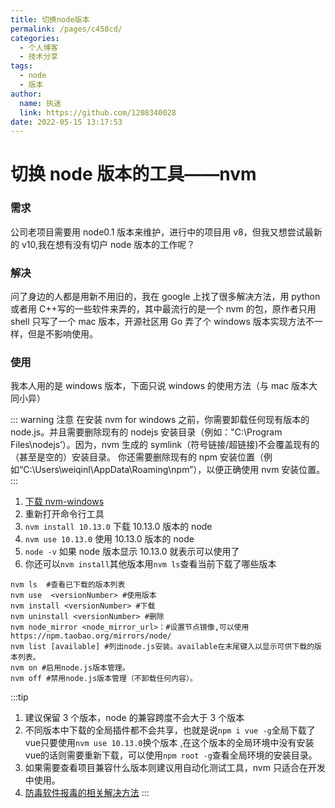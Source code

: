 ```yaml
---
title: 切换node版本
permalink: /pages/c458cd/
categories: 
  - 个人博客
  - 技术分享
tags: 
  - node
  - 版本
author: 
  name: 执迷
  link: https://github.com/1208340028
date: 2022-05-15 13:17:53
---
```

# 切换 node 版本的工具——nvm

### 需求

公司老项目需要用 node0.1 版本来维护，进行中的项目用 v8，但我又想尝试最新的 v10,我在想有没有切户 node 版本的工作呢？

### 解决

问了身边的人都是用新不用旧的，我在 google 上找了很多解决方法，用 python 或者用 C++写的一些软件来弄的，其中最流行的是一个 nvm 的包，原作者只用 shell 只写了一个 mac 版本，开源社区用 Go 弄了个 windows 版本实现方法不一样，但是不影响使用。

### 使用

我本人用的是 windows 版本，下面只说 windows 的使用方法（与 mac 版本大同小异）

::: warning 注意
在安装 nvm for windows 之前，你需要卸载任何现有版本的 node.js。并且需要删除现有的 nodejs 安装目录（例如："C:\Program Files\nodejs’）。因为，nvm 生成的 symlink（符号链接/超链接)不会覆盖现有的（甚至是空的）安装目录。
你还需要删除现有的 npm 安装位置（例如“C:\Users\weiqinl\AppData\Roaming\npm”），以便正确使用 nvm 安装位置。
:::

1. [下载 nvm-windows](https://github.com/coreybutler/nvm-windows)
2. 重新打开命令行工具
3. `nvm install 10.13.0` 下载 10.13.0 版本的 node
4. `nvm use 10.13.0` 使用 10.13.0 版本的 node
5. `node -v` 如果 node 版本显示 10.13.0 就表示可以使用了
6. 你还可以`nvm install`其他版本用`nvm ls`查看当前下载了哪些版本

```shell
nvm ls	#查看已下载的版本列表
nvm use  <versionNumber> #使用版本
nvm install <versionNumber> #下载
nvm uninstall <versionNumber> #删除
nvm node_mirror <node_mirror_url>：#设置节点镜像,可以使用https://npm.taobao.org/mirrors/node/
nvm list [available] #列出node.js安装。available在末尾键入以显示可供下载的版本列表。
nvm on #启用node.js版本管理。
nvm off #禁用node.js版本管理（不卸载任何内容）。
```

:::tip

1. 建议保留 3 个版本，node 的兼容跨度不会大于 3 个版本
2. 不同版本中下载的全局插件都不会共享，也就是说`npm i vue -g`全局下载了vue只要使用` nvm use 10.13.0 `换个版本 ,在这个版本的全局环境中没有安装vue的话则需要重新下载，可以使用`npm root -g`查看全局环境的安装目录。
3. 如果需要查看项目兼容什么版本则建议用自动化测试工具，nvm 只适合在开发中使用。
4. [防毒软件报毒的相关解决方法](https://github.com/coreybutler/nvm-windows/issues/133)
:::

